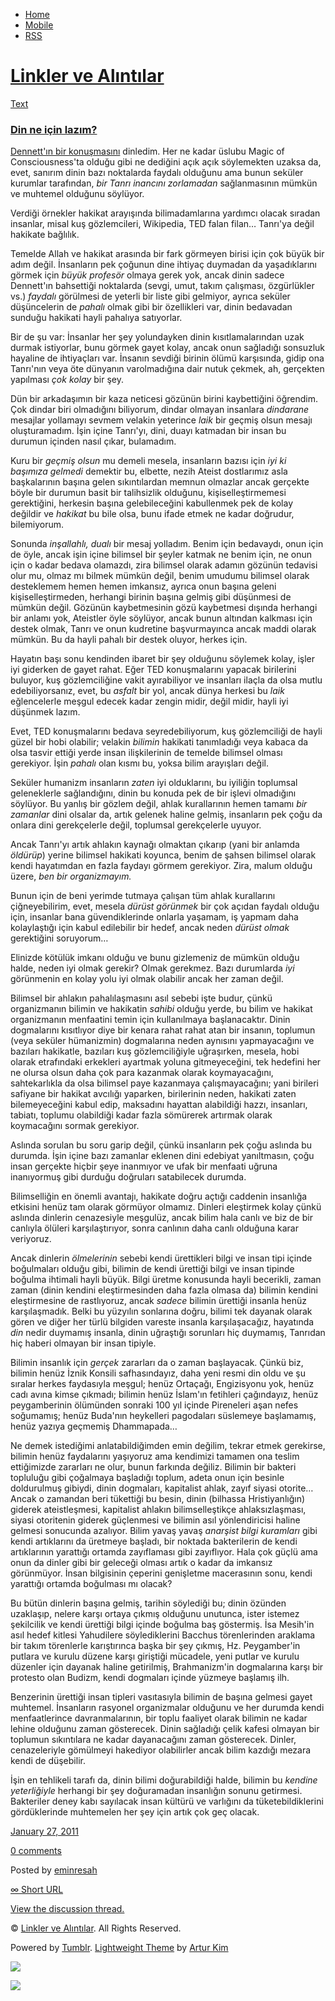 -   [Home](/)
-   [Mobile](/mobile)
-   [RSS](http://eminresah.tumblr.com/rss)

[Linkler ve Alıntılar](/)
=========================

[Text](http://eminresah.tumblr.com/post/2959369446/din-ne-icin-laz-m)

### [Din ne için lazım?](http://eminresah.tumblr.com/post/2959369446/din-ne-icin-laz-m)

[Dennett'ın bir konuşmasını](http://www.youtube.com/watch?v=m5tGpMcFF7U)
dinledim. Her ne kadar üslubu Magic of Consciousness'ta olduğu gibi ne
dediğini açık açık söylemekten uzaksa da, evet, sanırım dinin bazı
noktalarda faydalı olduğunu ama bunun seküler kurumlar tarafından, *bir
Tanrı inancını zorlamadan* sağlanmasının mümkün ve muhtemel olduğunu
söylüyor.

Verdiği örnekler hakikat arayışında bilimadamlarına yardımcı olacak
sıradan insanlar, misal kuş gözlemcileri, Wikipedia, TED falan filan…
Tanrı'ya değil hakikate bağlılık.

Temelde Allah ve hakikat arasında bir fark görmeyen birisi için çok
büyük bir adım değil. İnsanların pek çoğunun dine ihtiyaç duymadan da
yaşadıklarını görmek için *büyük profesör* olmaya gerek yok, ancak dinin
sadece Dennett'ın bahsettiği noktalarda (sevgi, umut, takım çalışması,
özgürlükler vs.) *faydalı* görülmesi de yeterli bir liste gibi gelmiyor,
ayrıca seküler düşüncelerin de *pahalı* olmak gibi bir özellikleri var,
dinin bedavadan sunduğu hakikati hayli pahalıya satıyorlar.

Bir de şu var: İnsanlar her şey yolundayken dinin kısıtlamalarından uzak
durmak istiyorlar, bunu görmek gayet kolay, ancak onun sağladığı
sonsuzluk hayaline de ihtiyaçları var. İnsanın sevdiği birinin ölümü
karşısında, gidip ona Tanrı'nın veya öte dünyanın varolmadığına dair
nutuk çekmek, ah, gerçekten yapılması *çok kolay* bir şey.

Dün bir arkadaşımın bir kaza neticesi gözünün birini kaybettiğini
öğrendim. Çok dindar biri olmadığını biliyorum, dindar olmayan insanlara
*dindarane* mesajlar yollamayı sevmem velakin yeterince *laik* bir
geçmiş olsun mesajı oluşturamadım. İşin içine Tanrı'yı, dini, duayı
katmadan bir insan bu durumun içinden nasıl çıkar, bulamadım.

Kuru bir *geçmiş olsun* mu demeli mesela, insanların bazısı için *iyi ki
başımıza gelmedi* demektir bu, elbette, nezih Ateist dostlarımız asla
başkalarının başına gelen sıkıntılardan memnun olmazlar ancak gerçekte
böyle bir durumun basit bir talihsizlik olduğunu, kişiselleştirmemesi
gerektiğini, herkesin başına gelebileceğini kabullenmek pek de kolay
değildir ve *hakikat* bu bile olsa, bunu ifade etmek ne kadar doğrudur,
bilemiyorum.

Sonunda *inşallahlı, dualı* bir mesaj yolladım. Benim için bedavaydı,
onun için de öyle, ancak işin içine bilimsel bir şeyler katmak ne benim
için, ne onun için o kadar bedava olamazdı, zira bilimsel olarak adamın
gözünün tedavisi olur mu, olmaz mı bilmek mümkün değil, benim umudumu
bilimsel olarak desteklemem hemen hemen imkansız, ayrıca onun başına
geleni kişiselleştirmeden, herhangi birinin başına gelmiş gibi düşünmesi
de mümkün değil. Gözünün kaybetmesinin gözü kaybetmesi dışında herhangi
bir anlamı yok, Ateistler öyle söylüyor, ancak bunun altından kalkması
için destek olmak, Tanrı ve onun kudretine başvurmayınca ancak maddi
olarak mümkün. Bu da hayli pahalı bir destek oluyor, herkes için.

Hayatın başı sonu kendinden ibaret bir şey olduğunu söylemek kolay,
işler iyi giderken de gayet rahat. Eğer TED konuşmalarını yapacak
birilerini buluyor, kuş gözlemciliğine vakit ayırabiliyor ve insanları
ilaçla da olsa mutlu edebiliyorsanız, evet, bu *asfalt* bir yol, ancak
dünya herkesi bu *laik* eğlencelerle meşgul edecek kadar zengin midir,
değil midir, hayli iyi düşünmek lazım.

Evet, TED konuşmalarını bedava seyredebiliyorum, kuş gözlemciliği de
hayli güzel bir hobi olabilir; velakin *bilimin* hakikati tanımladığı
veya kabaca da olsa tasvir ettiği yerde insan ilişkilerinin de temelde
bilimsel olması gerekiyor. İşin *pahalı* olan kısmı bu, yoksa bilim
arayışları değil.

Seküler humanizm insanların *zaten* iyi olduklarını, bu iyiliğin
toplumsal geleneklerle sağlandığını, dinin bu konuda pek de bir işlevi
olmadığını söylüyor. Bu yanlış bir gözlem değil, ahlak kurallarının
hemen tamamı *bir zamanlar* dini olsalar da, artık gelenek haline
gelmiş, insanların pek çoğu da onlara dini gerekçelerle değil, toplumsal
gerekçelerle uyuyor.

Ancak Tanrı'yı artık ahlakın kaynağı olmaktan çıkarıp (yani bir anlamda
*öldürüp*) yerine bilimsel hakikati koyunca, benim de şahsen bilimsel
olarak kendi hayatımdan en fazla faydayı görmem gerekiyor. Zira, malum
olduğu üzere, *ben bir organizmayım.*

Bunun için de beni yerimde tutmaya çalışan tüm ahlak kurallarını
çiğneyebilirim, evet, mesela *dürüst görünmek* bir çok açıdan faydalı
olduğu için, insanlar bana güvendiklerinde onlarla yaşamam, iş yapmam
daha kolaylaştığı için kabul edilebilir bir hedef, ancak neden *dürüst
olmak* gerektiğini soruyorum…

Elinizde kötülük imkanı olduğu ve bunu gizlemeniz de mümkün olduğu
halde, neden iyi olmak gerekir? Olmak gerekmez. Bazı durumlarda *iyi*
görünmenin en kolay yolu iyi olmak olabilir ancak her zaman değil.

Bilimsel bir ahlakın pahalılaşmasını asıl sebebi işte budur, çünkü
organizmanın bilimin ve hakikatin *sahibi* olduğu yerde, bu bilim ve
hakikat organizmanın menfaatini temin için kullanılmaya başlanacaktır.
Dinin dogmalarını kısıtlıyor diye bir kenara rahat rahat atan bir
insanın, toplumun (veya seküler hümanizmin) dogmalarına neden aynısını
yapmayacağını ve bazıları hakikatle, bazıları kuş gözlemciliğiyle
uğraşırken, mesela, hobi olarak etrafındaki erkekleri ayartmak yoluna
gitmeyeceğini, tek hedefini her ne olursa olsun daha çok para kazanmak
olarak koymayacağını, sahtekarlıkla da olsa bilimsel paye kazanmaya
çalışmayacağını; yani birileri safiyane bir hakikat avcılığı yaparken,
birilerinin neden, hakikati zaten bilemeyeceğini kabul edip, maksadını
hayattan alabildiği hazzı, insanları, tabiatı, toplumu olabildiği kadar
fazla sömürerek artırmak olarak koymacağını sormak gerekiyor.

Aslında sorulan bu soru garip değil, çünkü insanların pek çoğu aslında
bu durumda. İşin içine bazı zamanlar eklenen dini edebiyat yanıltmasın,
çoğu insan gerçekte hiçbir şeye inanmıyor ve ufak bir menfaati uğruna
inanıyormuş gibi durduğu doğruları satabilecek durumda.

Bilimselliğin en önemli avantajı, hakikate doğru açtığı caddenin
insanlığa etkisini henüz tam olarak görmüyor olmamız. Dinleri eleştirmek
kolay çünkü aslında dinlerin cenazesiyle meşgulüz, ancak bilim hala
canlı ve biz de bir canlıyla ölüleri karşılaştırıyor, sonra canlının
daha canlı olduğuna karar veriyoruz.

Ancak dinlerin *ölmelerinin* sebebi kendi ürettikleri bilgi ve insan
tipi içinde boğulmaları olduğu gibi, bilimin de kendi ürettiği bilgi ve
insan tipinde boğulma ihtimali hayli büyük. Bilgi üretme konusunda hayli
becerikli, zaman zaman (dinin kendini eleştirmesinden daha fazla olmasa
da) bilimin kendini eleştirmesine de rastlıyoruz, ancak *sadece* bilimin
ürettiği insanla henüz karşılaşmadık. Belki bu yüzyılın sonlarına doğru,
bilimi tek dayanak olarak gören ve diğer her türlü bilgiden vareste
insanla karşılaşacağız, hayatında *din* nedir duymamış insanla, dinin
uğraştığı sorunları hiç duymamış, Tanrıdan hiç haberi olmayan bir insan
tipiyle.

Bilimin insanlık için *gerçek* zararları da o zaman başlayacak. Çünkü
biz, bilimin henüz İznik Konsili safhasındayız, daha yeni resmi din oldu
ve şu sıralar herkes faydasıyla meşgul; henüz Ortaçağı, Engizisyonu yok,
henüz cadı avına kimse çıkmadı; bilimin henüz İslam'ın fetihleri
çağındayız, henüz peygamberinin ölümünden sonraki 100 yıl içinde
Pireneleri aşan nefes soğumamış; henüz Buda'nın heykelleri pagodaları
süslemeye başlamamış, henüz yazıya geçmemiş Dhammapada…

Ne demek istediğimi anlatabildiğimden emin değilim, tekrar etmek
gerekirse, bilimin henüz faydalarını yaşıyoruz ama kendimizi tamamen ona
teslim ettiğimizde zararları ne olur, bunun farkında değiliz. Bilimin
bir bakteri topluluğu gibi çoğalmaya başladığı toplum, adeta onun için
besinle doldurulmuş gibiydi, dinin dogmaları, kapitalist ahlak, zayıf
siyasi otorite… Ancak o zamandan beri tükettiği bu besin, dinin
(bilhassa Hristiyanlığın) giderek ateistleşmesi, kapitalist ahlakın
bilimselleştikçe ahlaksızlaşması, siyasi otoritenin giderek güçlenmesi
ve bilimin asıl yönlendiricisi haline gelmesi sonucunda azalıyor. Bilim
yavaş yavaş *anarşist bilgi kuramları* gibi kendi artıklarını da
üretmeye başladı, bir noktada bakterilerin de kendi artıklarının
yarattığı ortamda zayıflaması gibi zayıflıyor. Hala çok güçlü ama onun
da dinler gibi bir geleceği olması artık o kadar da imkansız görünmüyor.
İnsan bilgisinin çeperini genişletme macerasının sonu, kendi yarattığı
ortamda boğulması mı olacak?

Bu bütün dinlerin başına gelmiş, tarihin söylediği bu; dinin özünden
uzaklaşıp, nelere karşı ortaya çıkmış olduğunu unutunca, ister istemez
şekilcilik ve kendi ürettiği bilgi içinde boğulma baş göstermiş. İsa
Mesih'in asıl hedef kitlesi Yahudilere söylediklerini Bacchus
törenlerinden araklama bir takım törenlerle karıştırınca başka bir şey
çıkmış, Hz. Peygamber'in putlara ve kurulu düzene karşı giriştiği
mücadele, yeni putlar ve kurulu düzenler için dayanak haline getirilmiş,
Brahmanizm'in dogmalarına karşı bir protesto olan Budizm, kendi
dogmaları içinde yüzmeye başlamış ilh.

Benzerinin ürettiği insan tipleri vasıtasıyla bilimin de başına gelmesi
gayet muhtemel. İnsanların rasyonel organizmalar olduğunu ve her durumda
kendi menfaatlerince davranmalarının, bir toplu faaliyet olarak bilimin
ne kadar lehine olduğunu zaman gösterecek. Dinin sağladığı çelik kafesi
olmayan bir toplumun sıkıntılara ne kadar dayanacağını zaman gösterecek.
Dinler, cenazeleriyle gömülmeyi hakediyor olabilirler ancak bilim
kazdığı mezara kendi de düşebilir.

İşin en tehlikeli tarafı da, dinin bilimi doğurabildiği halde, bilimin
bu *kendine yeterliğiyle* herhangi bir şey doğuramadan insanlığın sonunu
getirmesi. Bakteriler deney kabı sayılacak insan kültürü ve varlığını da
tüketebildiklerini gördüklerinde muhtemelen her şey için artık çok geç
olacak.

[January 27,
2011](http://eminresah.tumblr.com/post/2959369446/din-ne-icin-laz-m)

[0
comments](http://eminresah.tumblr.com/post/2959369446/din-ne-icin-laz-m#disqus_thread)

Posted by [eminresah](http://eminresah.tumblr.com/)

[∞ Short URL](http://tmblr.co/ZWS1Oy2mP6Jc)

[View the discussion thread.](http://erblog.disqus.com/?url=ref)

© [Linkler ve Alıntılar](/). All Rights Reserved.

Powered by [Tumblr](http://tumblr.com). [Lightweight
Theme](http://www.tumblr.com/theme/10820) by [Artur
Kim](http://arturkim.com)

![](https://px.srvcs.tumblr.com/impixu?T=1434918859&J=eyJ0eXBlIjoidXJsIiwidXJsIjoiaHR0cDpcL1wvZW1pbnJlc2FoLnR1bWJsci5jb21cL3Bvc3RcLzI5NTkzNjk0NDZcL2Rpbi1uZS1pY2luLWxhei1tIiwicmVxdHlwZSI6MCwicm91dGUiOiJcL3Bvc3RcLzppZFwvOnN1bW1hcnkiLCJub3NjcmlwdCI6MX0=&U=PJLAAAMFKE&K=23443d3396116f9308b1e44630552ade12eaffd9a3f30c11ff609a31114c484b&R=)

![](https://px.srvcs.tumblr.com/impixu?T=1434918859&J=eyJ0eXBlIjoicG9zdCIsInVybCI6Imh0dHA6XC9cL2VtaW5yZXNhaC50dW1ibHIuY29tXC9wb3N0XC8yOTU5MzY5NDQ2XC9kaW4tbmUtaWNpbi1sYXotbSIsInJlcXR5cGUiOjAsInJvdXRlIjoiXC9wb3N0XC86aWRcLzpzdW1tYXJ5IiwicG9zdHMiOlt7InBvc3RpZCI6IjI5NTkzNjk0NDYiLCJibG9naWQiOiIzNjQ4MDI4Iiwic291cmNlIjozM31dLCJub3NjcmlwdCI6MX0=&U=GACAJLJEFL&K=f87102ed648790c2efb8df7aa49c5d80c8f0e61165bb9b8e82016e0678121cec&R=)

